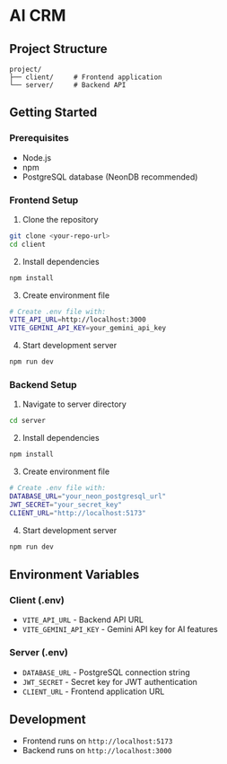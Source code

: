 # AI CRM 

## Project Structure

```
project/
├── client/     # Frontend application
└── server/     # Backend API
```

## Getting Started

### Prerequisites
- Node.js
- npm
- PostgreSQL database (NeonDB recommended)

### Frontend Setup

1. Clone the repository
```bash
git clone <your-repo-url>
cd client
```

2. Install dependencies
```bash
npm install
```

3. Create environment file
```bash
# Create .env file with:
VITE_API_URL=http://localhost:3000
VITE_GEMINI_API_KEY=your_gemini_api_key
```

4. Start development server
```bash
npm run dev
```

### Backend Setup

1. Navigate to server directory
```bash
cd server
```

2. Install dependencies
```bash
npm install
```

3. Create environment file
```bash
# Create .env file with:
DATABASE_URL="your_neon_postgresql_url"
JWT_SECRET="your_secret_key"
CLIENT_URL="http://localhost:5173"
```

4. Start development server
```bash
npm run dev
```

## Environment Variables

### Client (.env)
- `VITE_API_URL` - Backend API URL
- `VITE_GEMINI_API_KEY` - Gemini API key for AI features

### Server (.env)
- `DATABASE_URL` - PostgreSQL connection string
- `JWT_SECRET` - Secret key for JWT authentication
- `CLIENT_URL` - Frontend application URL

## Development

- Frontend runs on `http://localhost:5173`
- Backend runs on `http://localhost:3000`
